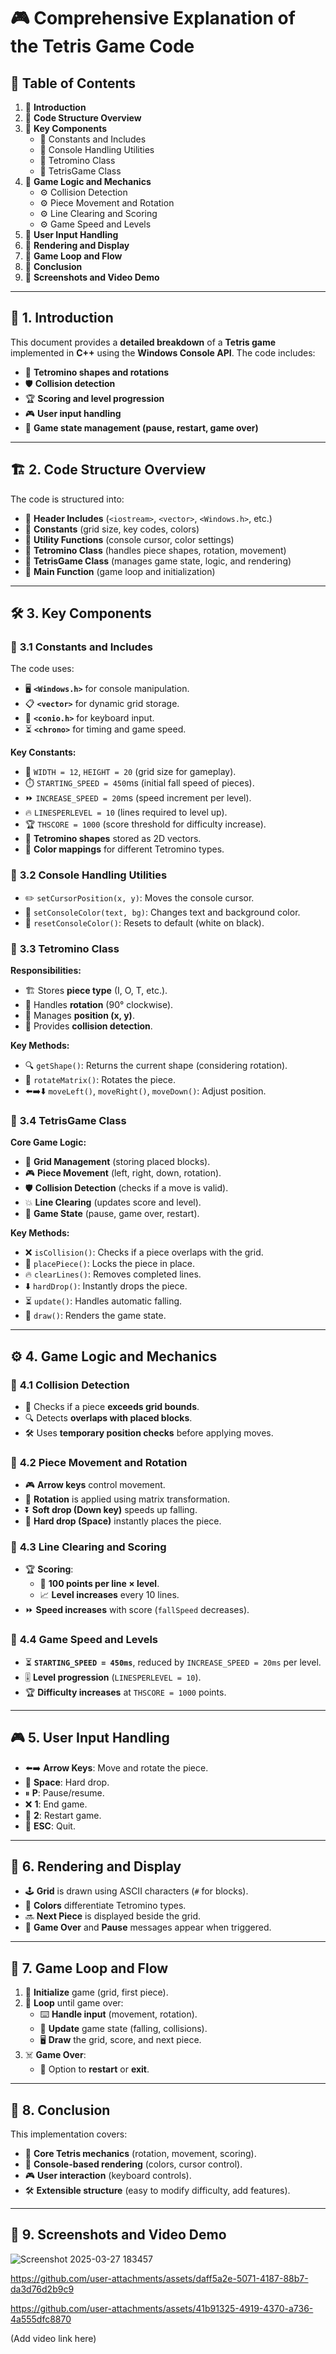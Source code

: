 # 🎮 **Comprehensive Explanation of the Tetris Game Code**

## 📜 **Table of Contents**
1. 🔹 **Introduction**
2. 🔹 **Code Structure Overview**
3. 🔹 **Key Components**
   - 📌 Constants and Includes
   - 📌 Console Handling Utilities
   - 📌 Tetromino Class
   - 📌 TetrisGame Class
4. 🔹 **Game Logic and Mechanics**
   - ⚙️ Collision Detection
   - ⚙️ Piece Movement and Rotation
   - ⚙️ Line Clearing and Scoring
   - ⚙️ Game Speed and Levels
5. 🔹 **User Input Handling**
6. 🔹 **Rendering and Display**
7. 🔹 **Game Loop and Flow**
8. 🔹 **Conclusion**
9. 🔹 **Screenshots and Video Demo**

---

## 🎯 **1. Introduction**
This document provides a **detailed breakdown** of a **Tetris game** implemented in **C++** using the **Windows Console API**. The code includes:
- 🎲 **Tetromino shapes and rotations**
- 🛡️ **Collision detection**
- 🏆 **Scoring and level progression**
- 🎮 **User input handling**
- 🔄 **Game state management (pause, restart, game over)**

---

## 🏗 **2. Code Structure Overview**
The code is structured into:
- 📌 **Header Includes** (`<iostream>`, `<vector>`, `<Windows.h>`, etc.)
- 📌 **Constants** (grid size, key codes, colors)
- 📌 **Utility Functions** (console cursor, color settings)
- 📌 **Tetromino Class** (handles piece shapes, rotation, movement)
- 📌 **TetrisGame Class** (manages game state, logic, and rendering)
- 📌 **Main Function** (game loop and initialization)

---

## 🛠 **3. Key Components**

### 🔹 **3.1 Constants and Includes**
The code uses:
- 🖥️ **`<Windows.h>`** for console manipulation.
- 📋 **`<vector>`** for dynamic grid storage.
- 🎹 **`<conio.h>`** for keyboard input.
- ⏳ **`<chrono>`** for timing and game speed.

**Key Constants:**
- 📏 `WIDTH = 12`, `HEIGHT = 20` (grid size for gameplay).
- ⏱️ `STARTING_SPEED = 450`ms (initial fall speed of pieces).
- ⏩ `INCREASE_SPEED = 20`ms (speed increment per level).
- 🔥 `LINESPERLEVEL = 10` (lines required to level up).
- 🏆 `THSCORE = 1000` (score threshold for difficulty increase).
- 🔳 **Tetromino shapes** stored as 2D vectors.
- 🎨 **Color mappings** for different Tetromino types.

### 🔹 **3.2 Console Handling Utilities**
- ✏️ `setCursorPosition(x, y)`: Moves the console cursor.
- 🎨 `setConsoleColor(text, bg)`: Changes text and background color.
- 🔄 `resetConsoleColor()`: Resets to default (white on black).

### 🔹 **3.3 Tetromino Class**
**Responsibilities:**
- 🏗️ Stores **piece type** (I, O, T, etc.).
- 🔄 Handles **rotation** (90° clockwise).
- 📍 Manages **position (x, y)**.
- 🛑 Provides **collision detection**.

**Key Methods:**
- 🔍 `getShape()`: Returns the current shape (considering rotation).
- 🔄 `rotateMatrix()`: Rotates the piece.
- ⬅️➡️⬇️ `moveLeft()`, `moveRight()`, `moveDown()`: Adjust position.

### 🔹 **3.4 TetrisGame Class**
**Core Game Logic:**
- 🎨 **Grid Management** (storing placed blocks).
- 🎮 **Piece Movement** (left, right, down, rotation).
- 🛡️ **Collision Detection** (checks if a move is valid).
- 💥 **Line Clearing** (updates score and level).
- 🔄 **Game State** (pause, game over, restart).

**Key Methods:**
- ❌ `isCollision()`: Checks if a piece overlaps with the grid.
- 📍 `placePiece()`: Locks the piece in place.
- 🔥 `clearLines()`: Removes completed lines.
- ⬇️ `hardDrop()`: Instantly drops the piece.
- ⏳ `update()`: Handles automatic falling.
- 🎨 `draw()`: Renders the game state.

---

## ⚙️ **4. Game Logic and Mechanics**

### 🔹 **4.1 Collision Detection**
- 🚧 Checks if a piece **exceeds grid bounds**.
- 🔍 Detects **overlaps with placed blocks**.
- 🛠 Uses **temporary position checks** before applying moves.

### 🔹 **4.2 Piece Movement and Rotation**
- 🎮 **Arrow keys** control movement.
- 🔄 **Rotation** is applied using matrix transformation.
- ⏬ **Soft drop (Down key)** speeds up falling.
- 🚀 **Hard drop (Space)** instantly places the piece.

### 🔹 **4.3 Line Clearing and Scoring**
- 🏆 **Scoring**:
  - 🎯 **100 points per line × level**.
  - 📈 **Level increases** every 10 lines.
- ⏩ **Speed increases** with score (`fallSpeed` decreases).

### 🔹 **4.4 Game Speed and Levels**
- ⏳ **`STARTING_SPEED = 450ms`**, reduced by `INCREASE_SPEED = 20ms` per level.
- 🎚 **Level progression** (`LINESPERLEVEL = 10`).
- 🏆 **Difficulty increases** at `THSCORE = 1000` points.

---

## 🎮 **5. User Input Handling**
- ⬅️➡️ **Arrow Keys**: Move and rotate the piece.
- 🔽 **Space**: Hard drop.
- ⏸ **P**: Pause/resume.
- ❌ **1**: End game.
- 🔄 **2**: Restart game.
- 🚪 **ESC**: Quit.

---

## 🎨 **6. Rendering and Display**
- 🕹 **Grid** is drawn using ASCII characters (`#` for blocks).
- 🎨 **Colors** differentiate Tetromino types.
- 🔜 **Next Piece** is displayed beside the grid.
- 🚨 **Game Over** and **Pause** messages appear when triggered.

---

## 🔄 **7. Game Loop and Flow**
1. 🚀 **Initialize** game (grid, first piece).
2. 🔄 **Loop** until game over:
   - ⌨️ **Handle input** (movement, rotation).
   - 🔧 **Update** game state (falling, collisions).
   - 🖥 **Draw** the grid, score, and next piece.
3. ☠️ **Game Over**:
   - 🔄 Option to **restart** or **exit**.

---

## 🏁 **8. Conclusion**
This implementation covers:
- 🧩 **Core Tetris mechanics** (rotation, movement, scoring).
- 🎨 **Console-based rendering** (colors, cursor control).
- 🎮 **User interaction** (keyboard controls).
- 🛠 **Extensible structure** (easy to modify difficulty, add features).

---

## 📸 **9. Screenshots and Video Demo**
![Screenshot 2025-03-27 183457](https://github.com/user-attachments/assets/fb60eb0d-0d46-4440-b031-743465d9641f)


https://github.com/user-attachments/assets/daff5a2e-5071-4187-88b7-da3d76d2b9c9



https://github.com/user-attachments/assets/41b91325-4919-4370-a736-4a555dfc8870


(Add video link here)

